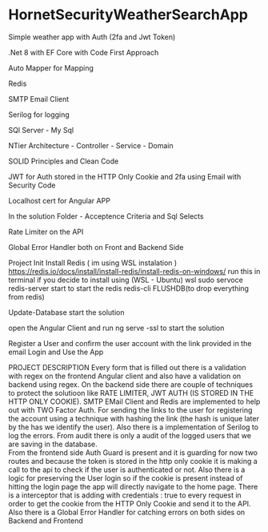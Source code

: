 # HornetSecurityWeatherSearchApp
Simple weather app with Auth (2fa and Jwt Token) 


.Net 8 with EF Core with Code First Approach

Auto Mapper for Mapping

Redis

SMTP Email Client

Serilog for logging

SQl Server - My Sql

NTier Architecture - Controller - Service - Domain

SOLID Principles and Clean Code

JWT for Auth stored in the HTTP Only Cookie and 2fa using Email with Security Code

Localhost cert for Angular APP

In the solution Folder - Acceptence Criteria and Sql Selects

Rate Limiter on the API

Global Error Handler both on Front and Backend Side

Project Init
Install Redis ( im using WSL instalation )
https://redis.io/docs/install/install-redis/install-redis-on-windows/
run this in terminal if you decide to install using (WSL - Ubuntu)
wsl
sudo servoce redis-server start to start the redis 
redis-cli FLUSHDB(to drop everything from redis)

Update-Database
start the solution 

open the Angular Client and run ng serve -ssl to start the solution

Register a User and confirm the user account with the link provided in the email
Login and Use the App

PROJECT DESCRIPTION
Every form that is filled out there is a validation with regex on the frontend Angular client and  also have a validation on backend using regex. On the backend side there are couple of techniques to protect the solutioon like  RATE LIMITER, JWT AUTH (IS STORED IN THE HTTP ONLY COOKIE). SMTP EMail Client and Redis are implemented to help out with TWO Factor Auth. For sending the links to the user for registering the account using a technique with hashing the link (the hash is unique later by the has we identify the user). Also there is a implementation of Serilog to log the errors. From audit there is only a  audit of the logged users that we are saving in the database.   
From the frontend side Auth Guard is present and it is guarding for now two routes and because the token is stored in the http only cookie it is making a call to the api to check if the user is authenticated or not. Also there is a logic for preserving the User login so if the cookie is present instead of hitting the login page the app will directly navigate to the home page. There is a interceptor that is adding with credentials : true to every request in order to get the cookie from the HTTP Only Cookie and send it to the API. Also there is a Global Error Handler for catching errors on both sides on Backend and Frontend


